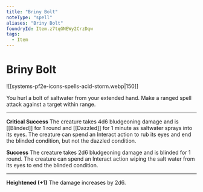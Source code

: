 ```yaml
---
title: "Briny Bolt"
noteType: "spell"
aliases: "Briny Bolt"
foundryId: Item.z7tqGNEWy2CrzDqw
tags:
  - Item
---
```


# Briny Bolt
![[systems-pf2e-icons-spells-acid-storm.webp|150]]

You hurl a bolt of saltwater from your extended hand. Make a ranged spell attack against a target within range.

* * *

**Critical Success** The creature takes 4d6 bludgeoning damage and is [[Blinded]] for 1 round and [[Dazzled]] for 1 minute as saltwater sprays into its eyes. The creature can spend an Interact action to rub its eyes and end the blinded condition, but not the dazzled condition.

**Success** The creature takes 2d6 bludgeoning damage and is blinded for 1 round. The creature can spend an Interact action wiping the salt water from its eyes to end the blinded condition.

* * *

**Heightened (+1)** The damage increases by 2d6.
